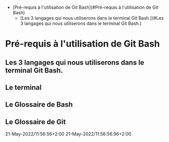 - [Pré-requis à l'utilisation de Git Bash](#Pré-requis à l'utilisation de Git Bash)
	- [Les 3 langages qui nous utiliserons dans le terminal Git Bash.](#Les 3 langages qui nous utiliserons dans le terminal Git Bash.)
# Pré-requis à l'utilisation de Git Bash
## Les 3 langages qui nous utiliserons dans le terminal Git Bash.
## Le terminal
## Le Glossaire de Bash
## Le Glossaire de Git
21-May-2022/11:56:56+2:00 21-May-2022/11:56:56.96+2:00